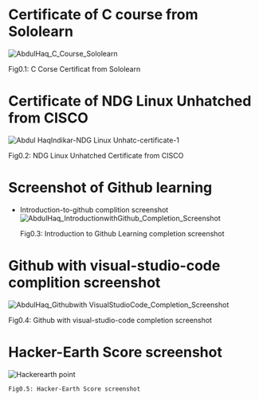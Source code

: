 # Certificate of C course from Sololearn
![AbdulHaq_C_Course_Sololearn](https://user-images.githubusercontent.com/98849909/152684852-3e7e63eb-3f75-44e4-bf49-8d1062fcc79b.jpg)

  Fig0.1: C Corse Certificat from Sololearn


# Certificate of NDG Linux Unhatched from CISCO
![Abdul HaqIndikar-NDG Linux Unhatc-certificate-1](https://user-images.githubusercontent.com/98849909/152685565-76ceada7-e203-4602-8304-067ee7a8a0af.png)

  Fig0.2: NDG Linux Unhatched Certificate from CISCO


# Screenshot of Github learning 
 * Introduction-to-github complition screenshot
 ![AbdulHaq_IntroductionwithGithub_Completion_Screenshot](https://user-images.githubusercontent.com/98849909/152685250-3e65d02f-5161-4727-b9f0-e29d8ed8f078.png)
 
   Fig0.3: Introduction to Github Learning completion screenshot

 # Github with visual-studio-code complition screenshot
 ![AbdulHaq_Githubwith VisualStudioCode_Completion_Screenshot](https://user-images.githubusercontent.com/98849909/152685267-4694f6f2-e79f-4eba-a4cb-cf9f1d40931e.png)
 
   Fig0.4: Github with visual-studio-code completion screenshot
   
# Hacker-Earth Score screenshot
 ![Hackerearth point](https://user-images.githubusercontent.com/98849909/153203339-03b720b4-13e7-4d6f-8a8d-b366a5b74934.PNG)

    Fig0.5: Hacker-Earth Score screenshot 

